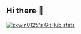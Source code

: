 ## Hi there 👋

<!--
**zxwin0125/zxwin0125** is a ✨ _special_ ✨ repository because its `README.md` (this file) appears on your GitHub profile.

Here are some ideas to get you started:

- 🔭 I’m currently working on ...
- 🌱 I’m currently learning ...
- 👯 I’m looking to collaborate on ...
- 🤔 I’m looking for help with ...
- 💬 Ask me about ...
- 📫 How to reach me: ...
- 😄 Pronouns: ...
- ⚡ Fun fact: ...
-->

[![zxwin0125's GitHub stats](https://github-readme-stats.vercel.app/api?username=zxwin0125&count_private=true&show_icons=true&theme=ambient_gradient)](https://github.com/anuraghazra/github-readme-stats)
